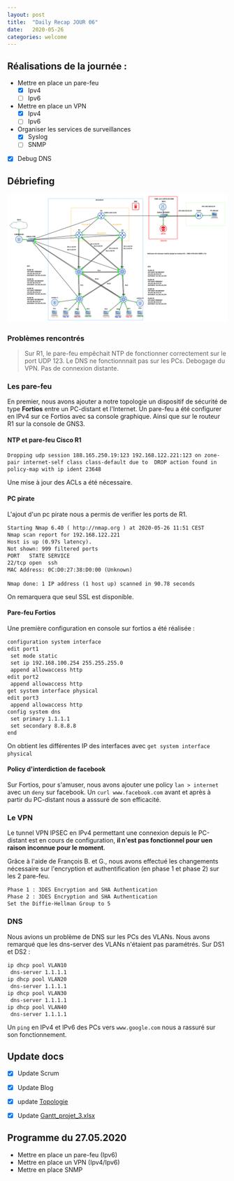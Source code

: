 ```yaml
---
layout: post
title:  "Daily Recap JOUR 06"
date:   2020-05-26
categories: welcome
---
```



## Réalisations de la journée :

 - Mettre en place un pare-feu 
   - [x] Ipv4
   - [ ] Ipv6
 - Mettre en place un VPN
   - [X] Ipv4
   - [ ] Ipv6
 - Organiser les services de surveillances
   - [x] Syslog
   - [ ] SNMP
 - [x] Debug DNS

## Débriefing
![Topologie](https://github.com/reseau-2020/projet-three/blob/master/topologie20200526.png?raw=true)

### Problèmes rencontrés

 > Sur R1, le pare-feu empêchait NTP de fonctionner correctement sur le port UDP 123.
 > Le DNS ne fonctionnnait pas sur les PCs. 
 > Debogage du VPN. Pas de connexion distante. 

### Les pare-feu
En premier, nous avons ajouter a notre topologie un dispositif de sécurité de type **Fortios** entre un PC-distant et l'Internet. 
Un pare-feu a été configurer en IPv4 sur ce Fortios avec sa console graphique. Ainsi que sur le routeur R1 sur la console de GNS3.

#### NTP et pare-feu Cisco R1
```
Dropping udp session 188.165.250.19:123 192.168.122.221:123 on zone-pair internet-self class class-default due to  DROP action found in policy-map with ip ident 23648
```
Une mise à jour des ACLs a été nécessaire.

#### PC pirate
L'ajout d'un pc pirate nous a permis de verifier les ports de R1.
```
Starting Nmap 6.40 ( http://nmap.org ) at 2020-05-26 11:51 CEST
Nmap scan report for 192.168.122.221
Host is up (0.97s latency).
Not shown: 999 filtered ports
PORT   STATE SERVICE
22/tcp open  ssh
MAC Address: 0C:D0:27:38:D0:00 (Unknown)

Nmap done: 1 IP address (1 host up) scanned in 90.78 seconds
```
On remarquera que seul SSL est disponible.

#### Pare-feu Fortios
Une première configuration en console sur fortios a été réalisée :
```
configuration system interface
edit port1		
 set mode static			
 set ip 192.168.100.254 255.255.255.0
 append allowaccess http
edit port2
 append allowaccess http
get system interface physical
edit port3
 append allowaccess http
config system dns
 set primary 1.1.1.1
 set secondary 8.8.8.8
end
```
On obtient les différentes IP des interfaces avec `get system interface physical`

#### Policy d'interdiction de facebook
Sur Fortios, pour s'amuser, nous avons ajouter une policy `lan > internet` avec un `deny` sur facebook.
Un `curl www.facebook.com` avant et après à partir du PC-distant nous a asssuré de son efficacité.

### Le VPN 

Le tunnel VPN IPSEC en IPv4 permettant une connexion depuis le PC-distant est en cours de configuration, **il n'est pas fonctionnel pour uen raison inconnue pour le moment**.

Grâce à l'aide de François B. et G., nous avons effectué les changements nécessaire sur l'encryption et authentification (en phase 1 et phase 2) sur les 2 pare-feu.
```
Phase 1 : 3DES Encryption and SHA Authentication
Phase 2 : 3DES Encryption and SHA Authentication
Set the Diffie-Hellman Group to 5
``` 
### DNS

Nous avions un problème de DNS sur les PCs des VLANs. Nous avons remarqué que les dns-server des VLANs n'étaient pas paramétrés.
Sur DS1 et DS2 :
```
ip dhcp pool VLAN10
 dns-server 1.1.1.1
ip dhcp pool VLAN20
 dns-server 1.1.1.1
ip dhcp pool VLAN30
 dns-server 1.1.1.1
ip dhcp pool VLAN40
 dns-server 1.1.1.1
 ```
 Un `ping` en IPv4 et IPv6 des PCs vers `www.google.com` nous a rassuré sur son fonctionnement.

## Update docs

   - [x] Update Scrum
   - [x] Update Blog
   - [x] update [Topologie](https://github.com/reseau-2020/projet-three/blob/master/topologie20200526.png?raw=true)
   - [x] Update [Gantt_projet_3.xlsx](https://github.com/reseau-2020/projet-three/blob/master/Gantt_projet_3.xlsx)
    
    
## Programme du 27.05.2020
  
 - Mettre en place un pare-feu (Ipv6)
 - Mettre en place un VPN (Ipv4/Ipv6)
 - Mettre en place SNMP
  
